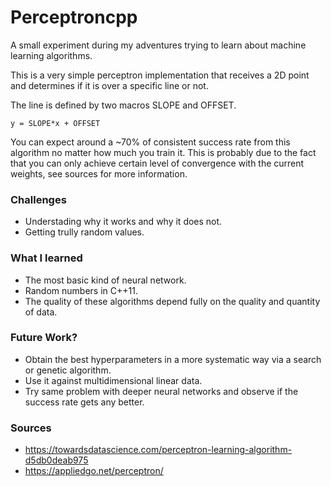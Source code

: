 # Perceptroncpp

A small experiment during my adventures trying to learn about machine learning
algorithms.

This is a very simple perceptron implementation that receives a 2D point and
determines if it is over a specific line or not.

The line is defined by two macros SLOPE and OFFSET.

`y = SLOPE*x + OFFSET`

You can expect around a ~70% of consistent success rate from this algorithm
no matter how much you train it. This is probably due to the fact that you
can only achieve certain level of convergence with the current weights, see
sources for more information.


### Challenges
- Understading why it works and why it does not.
- Getting trully random values.

### What I learned
- The most basic kind of neural network.
- Random numbers in C++11.
- The quality of these algorithms depend fully on the quality and quantity of data.

### Future Work?
- Obtain the best hyperparameters in a more systematic way via a search or genetic algorithm.
- Use it against multidimensional linear data.
- Try same problem with deeper neural networks and observe if the success rate gets any better.

### Sources
- https://towardsdatascience.com/perceptron-learning-algorithm-d5db0deab975
- https://appliedgo.net/perceptron/
